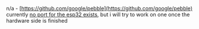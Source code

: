 n/a - [https://github.com/google/pebble](https://github.com/google/pebble)  
currently [no port for the esp32 exists](https://bsky.app/profile/ericmigi.com/post/3lmv5zhw7f22g), but i will try to work on one once the hardware side is finished  
